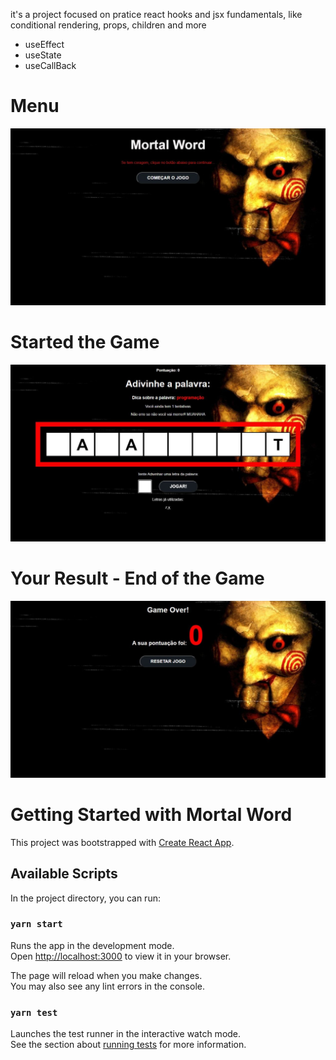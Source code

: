 it's a project focused on pratice react hooks and jsx fundamentals, like conditional rendering, props, children and more
- useEffect
- useState
- useCallBack


<h1> Menu </h1>
<img src="https://github.com/felipematheus1337/Mortal_Word/blob/master/mortalword/examples/menu.jpg?raw=true"/>

<h1> Started the Game </h1>
<img src="https://github.com/felipematheus1337/Mortal_Word/blob/master/mortalword/examples/midgame.jpg?raw=true"/>
</hr>
<h1> Your Result - End of the Game </h1>
<img src="https://github.com/felipematheus1337/Mortal_Word/blob/master/mortalword/examples/result.jpg?raw=true"/>





# Getting Started with Mortal Word

This project was bootstrapped with [Create React App](https://github.com/facebook/create-react-app).

## Available Scripts

In the project directory, you can run:

### `yarn start`

Runs the app in the development mode.\
Open [http://localhost:3000](http://localhost:3000) to view it in your browser.

The page will reload when you make changes.\
You may also see any lint errors in the console.

### `yarn test`

Launches the test runner in the interactive watch mode.\
See the section about [running tests](https://facebook.github.io/create-react-app/docs/running-tests) for more information.
